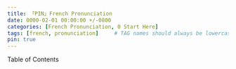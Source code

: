 ```yaml
---
title: 「PIN」French Pronunciation
date: 0000-02-01 00:00:00 +/-0800
categories: [French Pronunciation, 0 Start Here]
tags: [french, pronunciation]     # TAG names should always be lowercase
pin: true
---
```


Table of Contents
